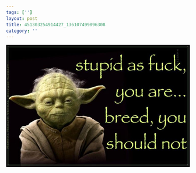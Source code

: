 ```yaml
---
tags: ['']
layout: post
title: 451303254914427_136107499896308
category: ''
---
```

![451303254914427_136107499896308](/uploads/2013-3-2-451303254914427_136107499896308.jpg)
